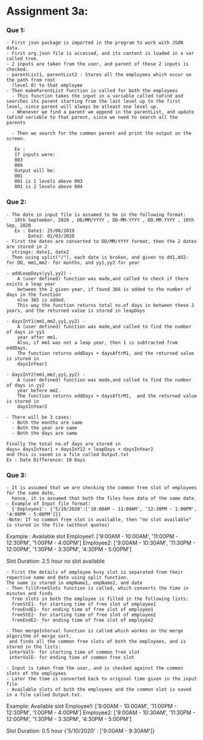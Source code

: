 # Assignment 3a:

### Que 1:
    - First json package is imported in the program to work with JSON data.
    - First org.json file is accessed, and its content is loaded in a var called tree.
    - 2 inputs are taken from the user, and parent of these 2 inputs is checked.
    - parentList1, parentList2 : Stores all the employees which occur on the path from root 
      (level 0) to that employee
    - Then makeParentList function is called for both the employees
      - This function takes the input in a variable called toFind and searches its parent starting from the last level up to the first level, since parent will always be atleast one level up.
      - Whenever we find a parent we append in the parentList, and update toFind variable to that parent, since we need to search all the parents

      - Then we search for the common parent and print the output on the screen. 
	  
       Ex : 
       If inputs were:              
       003
       004
       Output will be:
       001
       001 is 1 levels above 003
	   001 is 2 levels above 004

### Que 2:
    - The date in input file is assumed to be in the following format:
       10th September, 2020 , DD/MM/YYYY , DD-MM-YYYY , DD.MM.YYYY , 10th Sep, 2020
       Ex : Date1: 25/08/2019
            Date2: 01/03/2020
    - First the dates are converted to DD/MM/YYYY format, then the 2 dates are stored in 2 
      strings: date1, date2
    - Then using split("/"), each date is broken, and given to dd1,dd2- for DD, mm1,mm2- for months, and yy1,yy2 for year
    
    - addLeapDays(yy1,yy2) - 
        A (user defined) function was made,and called to check if there exists a leap year
        between the 2 given year, if found 366 is added to the number of days in the function
        else 365 is added.
        This way the function returns total no.of days in between these 2 years, and the returned value is stored in leapDays
        
    - daysInY1(mm1,mm2,yy1,yy2) - 
        A (user defined) function was made,and called to find the number of days in yy1
        year after mm1.
        Also, if mm1 was not a leap year, then 1 is subtracted from oddDays.
        The function returns oddDays + daysAftrM1, and the returned value is stored in 
        daysInYear1
        
    - daysInY2(mm1,mm2,yy1,yy2) - 
        A (user defined) function was made,and called to find the number of days in yy2 
        year before mm2.
        The function returns oddDays + daysAftrM1,  and the returned value is stored in
        daysInYear2
    
    - There will be 3 cases:
      - Both the months are same
      - Both the year are same
      - Both the days are same
    
    Finally the total no.of days are stored in 
    days= daysInYear1 + daysInY12 + leapDays + daysInYear2
    and this is saved in a file called Output.txt
    Ex : Date Difference: 10 Days
      
### Que 3:
    - It is assumed that we are checking the common free slot of employees for the same date,
      hence, it is assumed that both the files have data of the same date.
    - Example of Input file format:
      {'Employee1': {'5/10/2020':['10:00AM - 11:00AM', '12:30PM - 1:00PM', '4:00PM - 5:00PM']}}
    -Note: If no common free slot is available, then "no slot available" is stored in the file (without quotes)
    
Example :
Available slot
Employee1: ['9:00AM - 10:00AM', '11:00PM - 12:30PM', '1:00PM - 4:00PM']
Employee2: ['9:00AM - 10:30AM', '11:30PM - 12:00PM', '1:30PM - 3:30PM', '4:30PM - 5:00PM']

Slot Duration: 2.5 hour
no slot available
    
    - First the details of employee busy slot is separated from their repective name and date using split function.
    The name is stored in empName1, empName2, and date
    - Then fillFreeSlots function is called, which converts the time in minutes and finds 
      free slots in both the employee is filled in the following lists: 
      freeStE1- for starting time of free slot of employee1
      freeEndE1- for ending time of free slot of employee1
      freeStE2- for starting time of free slot of employee2
      freeEndE2- for ending time of free slot of employee2
    
    - Then mergeInterval function is called which workes on the merge algorithm of merge sort, 
     and finds all the common free slots of both the employees, and is stored in the lists:
     interValS- for starting time of common free slot
     interValE- for ending time of common free slot
    
    - Input is taken from the user, and is checked against the common slots of the employees
    - Later the time is converted back to original time given in the input file
    - Available slots of both the employees and the common slot is saved in a file called Output.txt.

Example: 
Available slot
Employee1: ['9:00AM - 10:00AM', '11:00PM - 12:30PM', '1:00PM - 4:00PM']
Employee2: ['9:00AM - 10:30AM', '11:30PM - 12:00PM', '1:30PM - 3:30PM', '4:30PM - 5:00PM']

Slot Duration: 0.5 hour
{'5/10/2020' : ['9:00AM - 9:30AM']}




